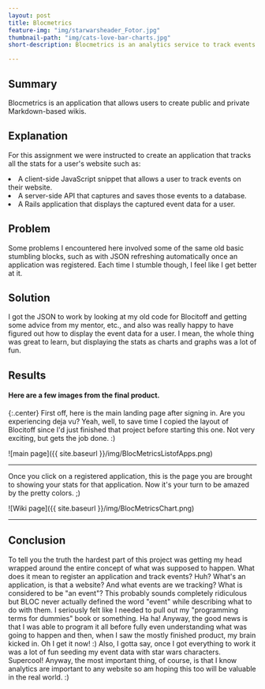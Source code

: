 ```yaml
---
layout: post
title: Blocmetrics
feature-img: "img/starwarsheader_Fotor.jpg"
thumbnail-path: "img/cats-love-bar-charts.jpg"
short-description: Blocmetrics is an analytics service to track events on websites.

---
```


## Summary
Blocmetrics is an application that allows users to create public and private Markdown-based wikis.

## Explanation
For this assignment we were instructed to create an application that tracks all the stats for a user's website such as:
<li>A client-side JavaScript snippet that allows a user to track events on their website.</li>
<li>A server-side API that captures and saves those events to a database.</li>
<li>A Rails application that displays the captured event data for a user.</li>

## Problem
Some problems I encountered here involved some of the same old basic stumbling blocks, such as with JSON refreshing automatically once an application was registered. Each time I stumble though, I feel like I get better at it.

## Solution
I got the JSON to work by looking at my old code for Blocitoff and getting some advice from my mentor, etc., and also was really happy to have figured out how to display the event data for a user. I mean, the whole thing was great to learn, but displaying the stats as charts and graphs was a lot of fun.

## Results

#### Here are a few images from the final product.

{:.center}
First off, here is the main landing page after signing in. Are you experiencing deja vu?  Yeah, well, to save time I copied the layout of Blocitoff since I'd just finished that project before starting this one. Not very exciting, but gets the job done. :)

![main page]({{ site.baseurl }}/img/BlocMetricsListofApps.png)

***

Once you click on a registered application, this is the page you are brought to showing your stats for that application. Now it's your turn to be amazed by the pretty colors. ;)

![Wiki page]({{ site.baseurl }}/img/BlocMetricsChart.png)

***

## Conclusion
To tell you the truth the hardest part of this project was getting my head wrapped around the entire concept of what was supposed to happen. What does it mean to register an application and track events? Huh? What's an application, is that a website? And what events are we tracking? What is considered to be "an event"? This probably sounds completely ridiculous but BLOC never actually defined the word "event" while describing what to do with them. I seriously felt like I needed to pull out my "programming terms for dummies" book or something. Ha ha! Anyway, the good news is that I was able to program it all before fully even understanding what was going to happen and then, when I saw the mostly finished product, my brain kicked in. Oh I get it now! :) Also, I gotta say, once I got everything to work it was a lot of fun seeding my event data with star wars characters. Supercool! Anyway, the most important thing, of course, is that I know analytics are important to any website so am hoping this too will be valuable in the real world. :)
